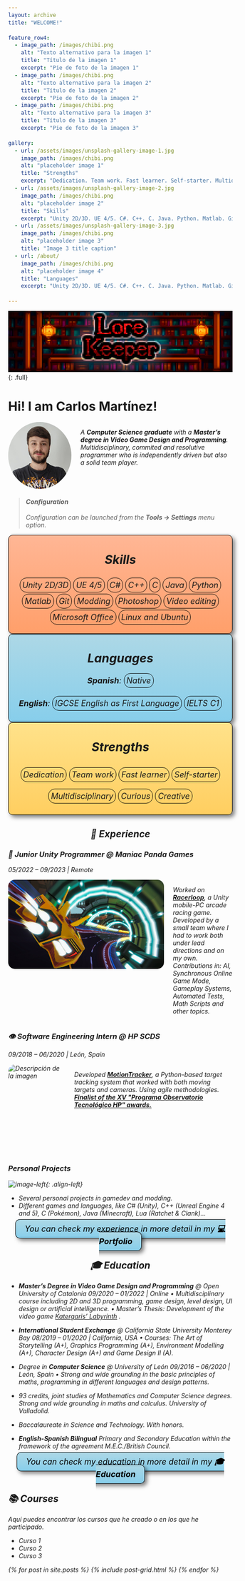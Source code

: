 ```yaml
---
layout: archive
title: "WELCOME!"

feature_row4:
  - image_path: /images/chibi.png
    alt: "Texto alternativo para la imagen 1"
    title: "Título de la imagen 1"
    excerpt: "Pie de foto de la imagen 1"
  - image_path: /images/chibi.png
    alt: "Texto alternativo para la imagen 2"
    title: "Título de la imagen 2"
    excerpt: "Pie de foto de la imagen 2"
  - image_path: /images/chibi.png
    alt: "Texto alternativo para la imagen 3"
    title: "Título de la imagen 3"
    excerpt: "Pie de foto de la imagen 3"

gallery:
  - url: /assets/images/unsplash-gallery-image-1.jpg
    image_path: /images/chibi.png
    alt: "placeholder image 1"
    title: "Strengths"
    excerpt: "Dedication. Team work. Fast learner. Self-starter. Multidisciplinary. Curious. Creative."
  - url: /assets/images/unsplash-gallery-image-2.jpg
    image_path: /images/chibi.png
    alt: "placeholder image 2"
    title: "Skills"
    excerpt: "Unity 2D/3D. UE 4/5. C#. C++. C. Java. Python. Matlab. Git. Modding. Photoshop. Video editing. Linux and Ubuntu."
  - url: /assets/images/unsplash-gallery-image-3.jpg
    image_path: /images/chibi.png
    alt: "placeholder image 3"
    title: "Image 3 title caption"
  - url: /about/
    image_path: /images/chibi.png
    alt: "placeholder image 4"
    title: "Languages"
    excerpt: "Unity 2D/3D. UE 4/5. C#. C++. C. Java. Python. Matlab. Git. Modding. Photoshop. Video editing. Linux and Ubuntu."

---
```


![full](/images/bannertest.png)
{: .full}

# Hi! I am Carlos Martínez! <i class="fa fa-user-secret">
<!-- <i class="fa fa-user-secret" style="color: DeepSkyBlue">  <i class="fa fa-user-secret" style="color: DarkSlateGray"> <i class="fa fa-user-secret" style="color: indigo"> <i class="fa fa-user-secret" style="color: navy">  <i class="fa fa-user-secret" style="color: royalblue"> -->

<div style="display: flex;">
  <img src="/images/foto150.jpg" alt="Descripción de la imagen" style="border-radius: 50%; width: 150px; height: 150px;">
  <p style="margin-left: 20px;">A <strong>Computer Science graduate</strong> with a <strong>Master’s degree in Video Game Design and Programming</strong>. Multidisciplinary, commited and resolutive programmer who is independently driven but also a solid team player.</p>
</div>

> #### <i class="fa fa-gear fa-spin fa-2x" style="color: firebrick"></i> Configuration
> Configuration can be launched from the **Tools -> Settings** menu option.

<div class="row">
  <div class="column3" style="background: linear-gradient(to bottom, #FFB695, #FF9F6A); border:1px solid #000; border-radius:10px; text-align:center; font-size:18px; box-shadow:5px 5px 10px rgba(0, 0, 0, 0.5);">
    <h2><i class="fa fa-headset"></i> Skills</h2>
    <p style="line-height: 2;"><span style="border: 1px solid #000; border-radius: 15px; padding: 5px;">Unity 2D/3D</span>  <span style="border: 1px solid #000; border-radius: 15px; padding: 5px;">UE 4/5</span>  <span style="border: 1px solid #000; border-radius: 15px; padding: 5px;">C#</span>  <span style="border: 1px solid #000; border-radius: 15px; padding: 5px;">C++</span>  <span style="border: 1px solid #000; border-radius: 15px; padding: 5px;">C</span>  <span style="border: 1px solid #000; border-radius: 15px; padding: 5px;">Java</span>  <span style="border: 1px solid #000; border-radius: 15px; padding: 5px;">Python</span>  <span style="border: 1px solid #000; border-radius: 15px; padding: 5px;">Matlab</span>  <span style="border: 1px solid #000; border-radius: 15px; padding: 5px;">Git</span>  <span style="border: 1px solid #000; border-radius: 15px; padding: 5px;">Modding</span>  <span style="border: 1px solid #000; border-radius: 15px; padding: 5px;">Photoshop</span>  <span style="border: 1px solid #000; border-radius: 15px; padding: 5px;">Video editing</span>  <span style="border: 1px solid #000; border-radius: 15px; padding: 5px;">Microsoft Office</span>  <span style="border: 1px solid #000; border-radius: 15px; padding: 5px;">Linux and Ubuntu</span></p>
  </div>
  <div class="column3" style="background: linear-gradient(to bottom, #ADD8E6, #87CEEB); border:1px solid #000; border-radius:10px; text-align:center; font-size:18px; box-shadow:5px 5px 10px rgba(0, 0, 0, 0.5);">
    <h2><i class="fa fa-language"></i> Languages</h2>
    <p><strong>Spanish</strong>: <span style="border: 1px solid #000; border-radius: 15px; padding: 5px;">Native</span></p>
    <p style="line-height: 2.55;"><strong>English</strong>: <span style="border: 1px solid #000; border-radius: 15px; padding: 5px;">IGCSE English as First Language</span>  <span style="border: 1px solid #000; border-radius: 15px; padding: 5px;">IELTS C1</span></p>
  </div>
    <div class="column3" style="background: linear-gradient(to bottom, #FFE28A, #FFCE60); border:1px solid #000; border-radius:10px; text-align:center; font-size:18px; box-shadow:5px 5px 10px rgba(0, 0, 0, 0.5);">
    <h2><i class="fa fa-dumbbell"></i> Strengths</h2>
    <p style="line-height: 2.65;"> <span style="border: 1px solid #000; border-radius: 15px; padding: 5px;">Dedication</span>  <span style="border: 1px solid #000; border-radius: 15px; padding: 5px;">Team work</span>  <span style="border: 1px solid #000; border-radius: 15px; padding: 5px;">Fast learner</span>  <span style="border: 1px solid #000; border-radius: 15px; padding: 5px;">Self-starter</span>  <span style="border: 1px solid #000; border-radius: 15px; padding: 5px;">Multidisciplinary</span>  <span style="border: 1px solid #000; border-radius: 15px; padding: 5px;">Curious</span>  <span style="border: 1px solid #000; border-radius: 15px; padding: 5px;">Creative</span></p>
  </div>
</div>


<!--
<div class="notice">
  <p>Este es un bloque de texto destacado.</p>
</div>

<div class="notice-inverse">
  <p>Este es un bloque de texto destacado con estilo inverso.</p>
</div>

Watch out! This paragraph of text has been emphasized with the `notice` class.
{: .notice}

Watch out! This paragraph of text has been emphasized with the `notice--primary` class.
{: .notice--primary}
-->

<div align="center">

  <h2> 💼 Experience </h2>

</div>

### 🚀 Junior Unity Programmer @ Maniac Panda Games
05/2022 – 09/2023 | Remote

<div style="display: flex;">
  <img src="/images/Racerloop.jpg" alt="Descripción de la imagen" style="border-radius: 15px; width: 350px; height: 200px;">
  <p style="margin-left: 20px;">Worked on <a href="https://www.racerloop.com/"><strong>Racerloop</strong></a>, a Unity mobile-PC arcade racing game. Developed by a small team where I had to work both under lead directions and on my own.<br>Contributions in: AI, Synchronous Online Game Mode, Gameplay Systems, Automated Tests, Math Scripts and other topics.</p>
</div>

### 👁 Software Engineering Intern @ HP SCDS
09/2018 – 06/2020 | León, Spain

<div style="display: flex;">
  <img src="/images/MotionTracker.gif" alt="Descripción de la imagen" style="border-radius: 15px; width: 350px; height: 200px;">
  <p style="margin-left: 20px;">Developed <a href="/portfolio/motiontracker/"><strong>MotionTracker</strong></a>, a Python-based target tracking system that worked with both moving targets and cameras. Using agile methodologies.<br><a href="https://hpscds.com/xv-observatorio-hp-2020/"><strong>Finalist of the XV "Programa Observatorio Tecnológico HP" awards.</strong></a></p>
</div>

### <i class="fa fa-puzzle-piece"></i> Personal Projects

![image-left](/images/MotionTracker.gif){: .align-left}

- Several personal projects in gamedev and modding.
- Different games and languages, like C# (Unity), C++ (Unreal Engine 4 and 5), C (Pokémon), Java (Minecraft), Lua (Ratchet & Clank)...

<!--
You can check this projects in more detail in my [**Portfolio**](/portfolio/)

<a href="/portfolio/" class="btn btn--primary">You can check this projects in more detail in my **Portfolio**</a>

<a href="/portfolio/" class="btn" style="background: linear-gradient(to bottom, #FFB695, #FFA580); border:1px solid #000; border-radius:10px; text-align:center; font-size:18px; box-shadow:5px 5px 10px rgba(0, 0, 0, 0.5); color: #000; text-decoration: none; padding: 10px 20px;">
  You can check these projects in more detail in my <strong>Portfolio</strong>
</a>

<div style="text-align: center;">
  <a href="/portfolio/" class="btn" style="background: linear-gradient(to bottom, #FFB695, #FFA580); border:1px solid #000; border-radius:10px; text-align:center; font-size:18px; box-shadow:5px 5px 10px rgba(0, 0, 0, 0.5); color: #000; text-decoration: none; padding: 10px 20px;">
    You can check these projects in more detail in my <strong>Portfolio</strong>
  </a>
</div>

<div style="text-align: center;">
  <a href="/portfolio/" class="btn" style="background: linear-gradient(to bottom, #96D1CD, #85BFB9); border:1px solid #000; border-radius:10px; text-align:center; font-size:18px; box-shadow:5px 5px 10px rgba(0, 0, 0, 0.5); color: #000; text-decoration: none; padding: 10px 20px;">
    You can check these projects in more detail in my <strong>Portfolio</strong>
  </a>
</div>
-->

<div style="text-align: center;">
  <a href="/portfolio/" class="btn" style="background: linear-gradient(to bottom, #ADD8E6, #87CEEB); border:1px solid #000; border-radius:10px; text-align:center; font-size:18px; box-shadow:5px 5px 10px rgba(0, 0, 0, 0.5); color: #000; text-decoration: none; padding: 10px 20px;">
    You can check my experience in more detail in my <strong>💻 Portfolio</strong>
  </a>
</div>


<div align="center">

  <h2> 🎓 Education </h2>

</div>

- **Master’s Degree in Video Game Design and Programming** @ Open University of Catalonia
09/2020 – 01/2022 | Online
• Multidisciplinary course including 2D and 3D programming, game design, level design, UI design or artificial intelligence.
• Master’s Thesis: Development of the video game [Katergaris’ Labyrinth](/portfolio/katergarislabyrinth/) .

- **International Student Exchange** @ California State University Monterey Bay
08/2019 – 01/2020 | California, USA
• Courses: The Art of Storytelling (A+), Graphics Programming (A+), Environment
Modelling (A+), Character Design (A+) and Game Design II (A).

- Degree in **Computer Science** @ University of León
09/2016 – 06/2020 | León, Spain
• Strong and wide grounding in the basic principles of maths, programming in different
languages and design patterns.

- 93 credits, joint studies of Mathematics and Computer Science degrees. Strong and
wide grounding in maths and calculus. University of Valladolid.

- Baccalaureate in Science and Technology. With honors.

- **English-Spanish Bilingual** Primary and Secondary Education within the framework of
the agreement M.E.C./British Council.

<div style="text-align: center;">
  <a href="/education/" class="btn" style="background: linear-gradient(to bottom, #ADD8E6, #87CEEB); border:1px solid #000; border-radius:10px; text-align:center; font-size:18px; box-shadow:5px 5px 10px rgba(0, 0, 0, 0.5); color: #000; text-decoration: none; padding: 10px 20px;">
    You can check my education in more detail in my <strong>🎓 Education</strong>
  </a>
</div>

## 📚 Courses

Aquí puedes encontrar los cursos que he creado o en los que he participado.

- Curso 1
- Curso 2
- Curso 3


<div class="tiles">
{% for post in site.posts %}
	{% include post-grid.html %}
{% endfor %}
</div><!-- /.tiles -->
